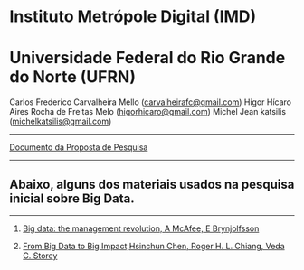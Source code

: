 # Instituto Metrópole Digital (IMD) 
# Universidade Federal do Rio Grande do Norte (UFRN)  
 Carlos Frederico Carvalheira Mello (carvalheirafc@gmail.com)
 Higor Hícaro Aires Rocha de Freitas Melo (higorhicaro@gmail.com)
 Michel Jean katsilis (michelkatsilis@gmail.com)

---
[Documento da Proposta de Pesquisa](https://docs.google.com/document/d/1-eenjt3xEVban3LNtvtwyc-XKl3aK__KvSwekbBHDww/edit?usp=sharing)


---
## Abaixo, alguns dos materiais usados na pesquisa inicial sobre Big Data.

---


1. [Big data: the management revolution, A McAfee, E Brynjolfsson](http://tarjomefa.com/wp-content/uploads/2017/04/6539-English-TarjomeFa-1.pdf)

2. [From Big Data to Big Impact,Hsinchun Chen, Roger H. L. Chiang, Veda C. Storey](https://s3.amazonaws.com/academia.edu.documents/32970305/FROM_BIG_DATA_TO_BIG_IMPACT.pdf?AWSAccessKeyId=AKIAIWOWYYGZ2Y53UL3A&Expires=1503522333&Signature=TQ3LwgyWp1CNc9%2FX%2BlK53cMNTNs%3D&response-content-disposition=inline%3B%20filename%3DSPECIAL_ISSUE_BUSINESS_INTELLIGENCE_RESE.pdf)
